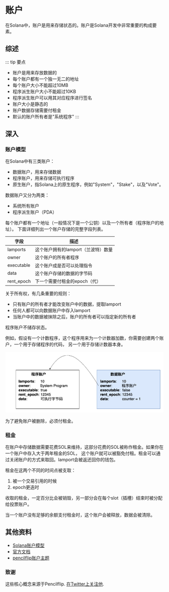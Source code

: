 # 账户

在Solana中，账户是用来存储状态的。账户是Solana开发中非常重要的构成要素。

## 综述

::: tip 要点
- 账户是用来存放数据的
- 每个账户都有一个独一无二的地址
- 每个账户大小不能超过10MB
- 程序派生账户大小不能超过10KB
- 程序派生账户可以用其对应程序进行签名
- 账户大小是静态的
- 账户数据存储需要付租金
- 默认的账户所有者是"系统程序"
:::

## 深入

### 账户模型

在Solana中有三类账户：

- 数据账户，用来存储数据
- 程序账户，用来存储可执行程序
- 原生账户，指Solana上的原生程序，例如"System"，"Stake"，以及"Vote"。

数据账户又分为两类：

- 系统所有账户
- 程序派生账户（PDA）

每个账户都有一个地址（一般情况下是一个公钥）以及一个所有者（程序账户的地址）。
下面详细列出一个账户存储的完整字段列表。

| 字段      | 描述                                    |
|------------|------------------------------------------------|
| lamports   | 这个账户拥有的lamport（兰波特）数量   |
| owner      | 这个账户的所有者程序              |
| executable | 这个账户成是否可以处理指令  |
| data       | 这个账户存储的数据的字节码 |
| rent_epoch | 下一个需要付租金的epoch（代） |

关于所有权，有几条重要的规则：

- 只有账户的所有者才能改变账户中的数据，提取lamport
- 任何人都可以向数据账户中存入lamport
- 当账户中的数据被抹除之后，账户的所有者可以指定新的所有者

程序账户不储存状态。

例如，假设有一个计数程序，这个程序用来为一个计数器加数，你需要创建两个账户，一个用于存储程序的代码，
另一个用于存储计数器本身。

![](./account_example.png)

为了避免账户被删除，必须付租金。

### 租金

在账户中存储数据需要花费SOL来维持，这部分花费的SOL被称作租金。如果你在一个账户中存入大于两年租金的SOL，
这个账户就可以被豁免付租。租金可以通过关闭账户的方式来取回。lamport会被返还回你的钱包。

租金在这两个不同的时间点被支取：

1. 被一个交易引用的时候
2. epoch更迭时

收取的租金，一定百分比会被销毁，另一部分会在每个slot（插槽）结束时被分配给投票账户。

当一个账户没有足够的余额支付租金时，这个账户会被释放，数据会被清除。

## 其他资料

- [Solana账户模型](https://solana.wiki/zh-cn/docs/account-model/#account-storage)
- [官方文档](https://docs.solana.com/developing/programming-model/accounts)
- [pencilflip账户主题](https://twitter.com/pencilflip/status/1452402100470644739)

### 致谢

这些核心概念来源于Pencilflip. [在Twitter上关注他](https://twitter.com/intent/user?screen_name=pencilflip).
